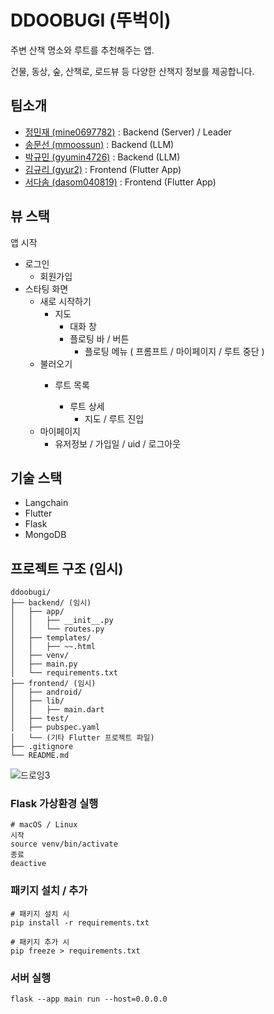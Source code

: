 # DDOOBUGI (뚜벅이)

주변 산책 명소와 루트를 추천해주는 앱.

건물, 동상, 숲, 산책로, 로드뷰 등 다양한 산책지 정보를 제공합니다.

## 팀소개

* [정민재 (mine0697782)](https://github.com/mine0697782) : Backend (Server) / Leader
* [송문선 (mmoossun)](https://github.com/mmoossun) : Backend (LLM)
* [박규민 (gyumin4726)](https://github.com/gyumin4726) : Backend (LLM)
* [김규리 (gyur2)](https://github.com/gyur2) : Frontend (Flutter App)
* [서다솜 (dasom040819)](https://github.com/dasom040819) : Frontend (Flutter App)

## 뷰 스택

앱 시작

* 로그인
  * 회원가입
* 스타팅 화면
  * 새로 시작하기
    * 지도
      * 대화 창
      * 플로팅 바 / 버튼
        * 플로팅 메뉴 ( 프롬프트 / 마이페이지 / 루트 중단 )
  * 불러오기
    * 루트 목록

      * 루트 상세
        * 지도 / 루트 진입
  * 마이페이지
    * 유저정보 / 가입일 / uid / 로그아웃

## 기술 스택

* Langchain
* Flutter
* Flask
* MongoDB

## 프로젝트 구조 (임시)

```
ddoobugi/
├── backend/ (임시)
│   ├── app/
│   │   ├── __init__.py
│   │   └── routes.py
│   ├── templates/
│   │   ├── ~~.html
│   ├── venv/
│   ├── main.py
│   └── requirements.txt
├── frontend/ (임시)
│   ├── android/
│   ├── lib/
│   │   ├── main.dart
│   ├── test/
│   ├── pubspec.yaml
│   └── (기타 Flutter 프로젝트 파일)
├── .gitignore
└── README.md
```

![드로잉3](https://github.com/user-attachments/assets/a8d2d98f-eeea-4b92-a6b3-37f861f1b5cd)


### Flask 가상환경 실행

```
# macOS / Linux
시작
source venv/bin/activate
종료
deactive
```

### 패키지 설치 / 추가

```
# 패키지 설치 시
pip install -r requirements.txt

# 패키지 추가 시
pip freeze > requirements.txt
```

### 서버 실행

```
flask --app main run --host=0.0.0.0
```
